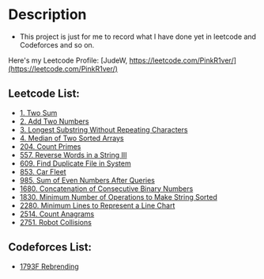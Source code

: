 # Description
* This project is just for me to record what I have done yet in leetcode and Codeforces and so on.

Here's my Leetcode Profile:
[JudeW, https://leetcode.com/PinkR1ver/](https://leetcode.com/PinkR1ver/)

## Leetcode List:
* [1. Two Sum](https://github.com/PinkR1ver/JudeW-Problemset/blob/Leetcode/1.%20Two%20Sum)
* [2. Add Two Numbers](https://github.com/PinkR1ver/JudeW-Problemset/blob/Leetcode/2.%20Add%20Two%20Numbers)
* [3. Longest Substring Without Repeating Characters](https://github.com/PinkR1ver/JudeW-Problemset/blob/Leetcode/3.%20Longest%20Substring%20Without%20Repeating%20Characters)
* [4. Median of Two Sorted Arrays](https://github.com/PinkR1ver/JudeW-Problemset/blob/Leetcode/4.%20Median%20of%20Two%20Sorted%20Arrays)
* [204. Count Primes](https://github.com/PinkR1ver/JudeW-Problemset/blob/Leetcode/204.%20Count%20Primes)
* [557. Reverse Words in a String III](https://github.com/PinkR1ver/JudeW-Problemset/blob/Leetcode/557.%20Reverse%20Words%20in%20a%20String%20III)
* [609. Find Duplicate File in System](https://github.com/PinkR1ver/JudeW-Problemset/blob/Leetcode/609.%20Find%20Duplicate%20File%20in%20System)
* [853. Car Fleet](https://github.com/PinkR1ver/JudeW-Problemset/blob/Leetcode/853.%20Car%20Fleet)
* [985. Sum of Even Numbers After Queries](https://github.com/PinkR1ver/JudeW-Problemset/blob/Leetcode/985.%20Sum%20of%20Even%20Numbers%20After%20Queries)
* [1680. Concatenation of Consecutive Binary Numbers](https://github.com/PinkR1ver/JudeW-Problemset/blob/Leetcode/1680.%20Concatenation%20of%20Consecutive%20Binary%20Numbers)
* [1830. Minimum Number of Operations to Make String Sorted](https://github.com/PinkR1ver/JudeW-Problemset/blob/Leetcode/1830.%20Minimum%20Number%20of%20Operations%20to%20Make%20String%20Sorted)
* [2280. Minimum Lines to Represent a Line Chart](https://github.com/PinkR1ver/JudeW-Problemset/blob/Leetcode/2280.%20Minimum%20Lines%20to%20Represent%20a%20Line%20Chart)
* [2514. Count Anagrams](https://github.com/PinkR1ver/JudeW-Problemset/blob/Leetcode/2514.%20Count%20Anagrams)
* [2751. Robot Collisions](https://github.com/PinkR1ver/JudeW-Problemset/blob/Leetcode/2751.%20Robot%20Collisions)

## Codeforces List:
* [1793F Rebrending](https://github.com/PinkR1ver/JudeW-Problemset/blob/72d37c2fa6bdc90b7f5d5336e3d7b167bf0733d6/Codeforces/1793F%20Rebrending)